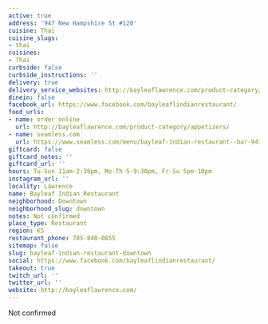 ```yaml
---
active: true
address: '947 New Hampshire St #120'
cuisine: Thai
cuisine_slugs:
- thai
cuisines:
- Thai
curbside: false
curbside_instructions: ''
delivery: true
delivery_service_websites: http://bayleaflawrence.com/product-category/appetizers/
dinein: false
facebook_url: https://www.facebook.com/bayleaflindianrestaurant/
food_urls:
- name: order online
  url: http://bayleaflawrence.com/product-category/appetizers/
- name: seamless.com
  url: https://www.seamless.com/menu/bayleaf-indian-restaurant--bar-947-new-hampshire-st-lawrence/332871
giftcard: false
giftcard_notes: ''
giftcard_url: ''
hours: Tu-Sun 11am-2:30pm, Mo-Th 5-9:30pm, Fr-Su 5pm-10pm
instagram_url: ''
locality: Lawrence
name: Bayleaf Indian Restaurant
neighborhood: Downtown
neighborhood_slug: downtown
notes: Not confirmed
place_type: Restaurant
region: KS
restaurant_phone: 785-840-0855
sitemap: false
slug: bayleaf-indian-restaurant-downtown
social: https://www.facebook.com/bayleaflindianrestaurant/
takeout: true
twitch_url: ''
twitter_url: ''
website: http://bayleaflawrence.com/
---
```


Not confirmed